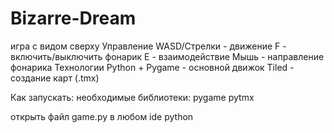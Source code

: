 # Bizarre-Dream
игра с видом сверху
Управление
WASD/Стрелки - движение
F - включить/выключить фонарик
E - взаимодействие
Мышь - направление фонарика
Технологии
Python + Pygame - основной движок
Tiled - создание карт (.tmx)

Как запускать:
необходимые библиотеки:
pygame
pytmx

открыть файл game.py в любом ide python
